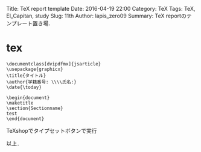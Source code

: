 Title: TeX report template
Date: 2016-04-19 22:00
Category: TeX
Tags: TeX, El_Capitan, study
Slug: 11th
Author: lapis_zero09
Summary: TeX reportのテンプレート置き場．

# tex

```
\documentclass[dvipdfmx]{jsarticle}
\usepackage{graphicx}
\title{タイトル}
\author{学籍番号: \\\\氏名:}
\date{\today}

\begin{document}
\maketitle
\section{Sectionname}
test
\end{document}

```

TeXshopでタイプセットボタンで実行

以上．
